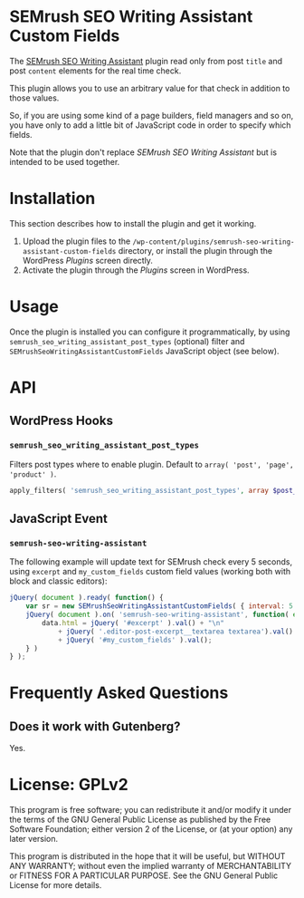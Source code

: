 # SEMrush SEO Writing Assistant Custom Fields

The [SEMrush SEO Writing Assistant](https://wordpress.org/plugins/semrush-seo-writing-assistant/) plugin read only from post `title` and post `content` elements for the real time check.

This plugin allows you to use an arbitrary value for that check in addition to those values.

So, if you are using some kind of a page builders, field managers and so on, you have only to add a little bit of JavaScript code in order to specify which fields.

Note that the plugin don't replace _SEMrush SEO Writing Assistant_ but is intended to be used together.

# Installation  

This section describes how to install the plugin and get it working.

1. Upload the plugin files to the `/wp-content/plugins/semrush-seo-writing-assistant-custom-fields` directory, or install the plugin through the WordPress _Plugins_ screen directly.
1. Activate the plugin through the _Plugins_ screen in WordPress.

# Usage

Once the plugin is installed you can configure it programmatically,
by using `semrush_seo_writing_assistant_post_types` (optional) filter and `SEMrushSeoWritingAssistantCustomFields` JavaScript object (see below).

# API

## WordPress Hooks

### `semrush_seo_writing_assistant_post_types`

Filters post types where to enable plugin. Default to `array( 'post', 'page', 'product' )`.

```php
apply_filters( 'semrush_seo_writing_assistant_post_types', array $post_types )
```

## JavaScript Event

### `semrush-seo-writing-assistant`

The following example will update text for SEMrush check every 5 seconds, using `excerpt` and `my_custom_fields` custom field values (working both with block and classic editors):

```javascript
jQuery( document ).ready( function() {
	var sr = new SEMrushSeoWritingAssistantCustomFields( { interval: 5 } );
	jQuery( document ).on( 'semrush-seo-writing-assistant', function( event, data ) {
		data.html = jQuery( '#excerpt' ).val() + "\n"
			+ jQuery( '.editor-post-excerpt__textarea textarea').val() + "\n"
			+ jQuery( '#my_custom_fields' ).val();
	} )
} );
```

# Frequently Asked Questions

## Does it work with Gutenberg?

Yes.

# License: GPLv2

This program is free software; you can redistribute it and/or modify
it under the terms of the GNU General Public License as published by
the Free Software Foundation; either version 2 of the License, or
(at your option) any later version.

This program is distributed in the hope that it will be useful,
but WITHOUT ANY WARRANTY; without even the implied warranty of
MERCHANTABILITY or FITNESS FOR A PARTICULAR PURPOSE.  See the
GNU General Public License for more details.